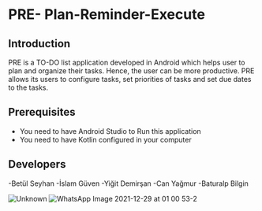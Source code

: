 PRE- Plan-Reminder-Execute
============================


Introduction
------------
PRE is a TO-DO list application developed in Android which helps user to plan
and organize their tasks. Hence, the user can be more productive. PRE allows its users 
to configure tasks, set priorities of tasks and set due dates to the tasks. 

Prerequisites
-------------
- You need to have Android Studio to Run this application
- You need to have Kotlin configured in your computer


Developers
-------------
-Betül Seyhan
-İslam Güven
-Yiğit Demirşan
-Can Yağmur
-Baturalp Bilgin



![Unknown](https://user-images.githubusercontent.com/59603439/147610725-b88583c6-9b62-4202-96ec-d286cc3f0aaa.jpg)
![WhatsApp Image 2021-12-29 at 01 00 53-2](https://user-images.githubusercontent.com/59603439/147610839-d6c7a1ea-fc65-4813-aa1e-3b84930e87e9.jpeg)

